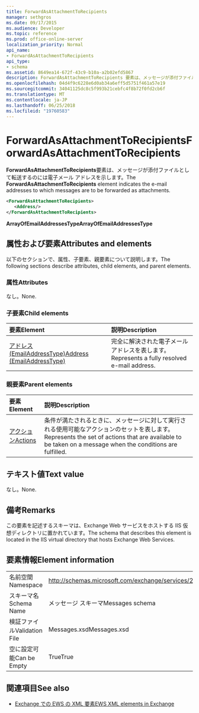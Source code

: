 ```yaml
---
title: ForwardAsAttachmentToRecipients
manager: sethgros
ms.date: 09/17/2015
ms.audience: Developer
ms.topic: reference
ms.prod: office-online-server
localization_priority: Normal
api_name:
- ForwardAsAttachmentToRecipients
api_type:
- schema
ms.assetid: 8649ea14-672f-43c9-b10a-a2b02efd5867
description: ForwardAsAttachmentToRecipients 要素は、メッセージが添付ファイルとして転送するのには電子メール アドレスを示します。
ms.openlocfilehash: 04d4f9c6228e6d0ab34a6eff5d5751f461a57e19
ms.sourcegitcommit: 34041125dc8c5f993b21cebfc4f8b72f0fd2cb6f
ms.translationtype: MT
ms.contentlocale: ja-JP
ms.lasthandoff: 06/25/2018
ms.locfileid: "19760583"
---
```

# <a name="forwardasattachmenttorecipients"></a><span data-ttu-id="675f2-103">ForwardAsAttachmentToRecipients</span><span class="sxs-lookup"><span data-stu-id="675f2-103">ForwardAsAttachmentToRecipients</span></span>

<span data-ttu-id="675f2-104">**ForwardAsAttachmentToRecipients**要素は、メッセージが添付ファイルとして転送するのには電子メール アドレスを示します。</span><span class="sxs-lookup"><span data-stu-id="675f2-104">The **ForwardAsAttachmentToRecipients** element indicates the e-mail addresses to which messages are to be forwarded as attachments.</span></span> 
  
```XML
<ForwardAsAttachmentToRecipients>
   <Address/>
</ForwardAsAttachmentToRecipients>
```

 <span data-ttu-id="675f2-105">**ArrayOfEmailAddressesType**</span><span class="sxs-lookup"><span data-stu-id="675f2-105">**ArrayOfEmailAddressesType**</span></span>
## <a name="attributes-and-elements"></a><span data-ttu-id="675f2-106">属性および要素</span><span class="sxs-lookup"><span data-stu-id="675f2-106">Attributes and elements</span></span>

<span data-ttu-id="675f2-107">以下のセクションで、属性、子要素、親要素について説明します。</span><span class="sxs-lookup"><span data-stu-id="675f2-107">The following sections describe attributes, child elements, and parent elements.</span></span>
  
### <a name="attributes"></a><span data-ttu-id="675f2-108">属性</span><span class="sxs-lookup"><span data-stu-id="675f2-108">Attributes</span></span>

<span data-ttu-id="675f2-109">なし。</span><span class="sxs-lookup"><span data-stu-id="675f2-109">None.</span></span>
  
### <a name="child-elements"></a><span data-ttu-id="675f2-110">子要素</span><span class="sxs-lookup"><span data-stu-id="675f2-110">Child elements</span></span>

|<span data-ttu-id="675f2-111">**要素**</span><span class="sxs-lookup"><span data-stu-id="675f2-111">**Element**</span></span>|<span data-ttu-id="675f2-112">**説明**</span><span class="sxs-lookup"><span data-stu-id="675f2-112">**Description**</span></span>|
|:-----|:-----|
|[<span data-ttu-id="675f2-113">アドレス (EmailAddressType)</span><span class="sxs-lookup"><span data-stu-id="675f2-113">Address (EmailAddressType)</span></span>](address-emailaddresstype.md) <br/> |<span data-ttu-id="675f2-114">完全に解決された電子メール アドレスを表します。</span><span class="sxs-lookup"><span data-stu-id="675f2-114">Represents a fully resolved e-mail address.</span></span>  <br/> |
   
### <a name="parent-elements"></a><span data-ttu-id="675f2-115">親要素</span><span class="sxs-lookup"><span data-stu-id="675f2-115">Parent elements</span></span>

|<span data-ttu-id="675f2-116">**要素**</span><span class="sxs-lookup"><span data-stu-id="675f2-116">**Element**</span></span>|<span data-ttu-id="675f2-117">**説明**</span><span class="sxs-lookup"><span data-stu-id="675f2-117">**Description**</span></span>|
|:-----|:-----|
|[<span data-ttu-id="675f2-118">アクション</span><span class="sxs-lookup"><span data-stu-id="675f2-118">Actions</span></span>](actions.md) <br/> |<span data-ttu-id="675f2-119">条件が満たされるときに、メッセージに対して実行される使用可能なアクションのセットを表します。</span><span class="sxs-lookup"><span data-stu-id="675f2-119">Represents the set of actions that are available to be taken on a message when the conditions are fulfilled.</span></span>  <br/> |
   
## <a name="text-value"></a><span data-ttu-id="675f2-120">テキスト値</span><span class="sxs-lookup"><span data-stu-id="675f2-120">Text value</span></span>

<span data-ttu-id="675f2-121">なし。</span><span class="sxs-lookup"><span data-stu-id="675f2-121">None.</span></span>
  
## <a name="remarks"></a><span data-ttu-id="675f2-122">備考</span><span class="sxs-lookup"><span data-stu-id="675f2-122">Remarks</span></span>

<span data-ttu-id="675f2-123">この要素を記述するスキーマは、Exchange Web サービスをホストする IIS 仮想ディレクトリに置かれています。</span><span class="sxs-lookup"><span data-stu-id="675f2-123">The schema that describes this element is located in the IIS virtual directory that hosts Exchange Web Services.</span></span>
  
## <a name="element-information"></a><span data-ttu-id="675f2-124">要素情報</span><span class="sxs-lookup"><span data-stu-id="675f2-124">Element information</span></span>

|||
|:-----|:-----|
|<span data-ttu-id="675f2-125">名前空間</span><span class="sxs-lookup"><span data-stu-id="675f2-125">Namespace</span></span>  <br/> |http://schemas.microsoft.com/exchange/services/2006/messages  <br/> |
|<span data-ttu-id="675f2-126">スキーマ名</span><span class="sxs-lookup"><span data-stu-id="675f2-126">Schema Name</span></span>  <br/> |<span data-ttu-id="675f2-127">メッセージ スキーマ</span><span class="sxs-lookup"><span data-stu-id="675f2-127">Messages schema</span></span>  <br/> |
|<span data-ttu-id="675f2-128">検証ファイル</span><span class="sxs-lookup"><span data-stu-id="675f2-128">Validation File</span></span>  <br/> |<span data-ttu-id="675f2-129">Messages.xsd</span><span class="sxs-lookup"><span data-stu-id="675f2-129">Messages.xsd</span></span>  <br/> |
|<span data-ttu-id="675f2-130">空に設定可能</span><span class="sxs-lookup"><span data-stu-id="675f2-130">Can be Empty</span></span>  <br/> |<span data-ttu-id="675f2-131">True</span><span class="sxs-lookup"><span data-stu-id="675f2-131">True</span></span>  <br/> |
   
## <a name="see-also"></a><span data-ttu-id="675f2-132">関連項目</span><span class="sxs-lookup"><span data-stu-id="675f2-132">See also</span></span>



- [<span data-ttu-id="675f2-133">Exchange での EWS の XML 要素</span><span class="sxs-lookup"><span data-stu-id="675f2-133">EWS XML elements in Exchange</span></span>](ews-xml-elements-in-exchange.md)

